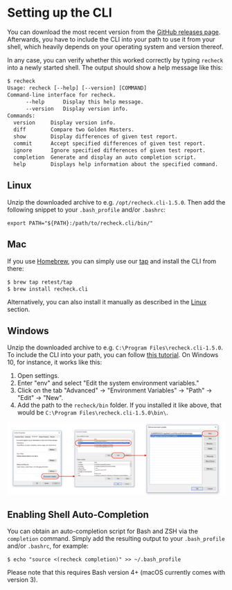 # Setting up the CLI

You can download the most recent version from the [GitHub releases page](https://github.com/retest/recheck.cli/releases/). Afterwards, you have to include the CLI into your path to use it from your shell, which heavily depends on your operating system and version thereof.

In any case, you can verify whether this worked correctly by typing `recheck` into a newly started shell. The output should show a help message like this:

```text
$ recheck
Usage: recheck [--help] [--version] [COMMAND]
Command-line interface for recheck.
      --help      Display this help message.
      --version   Display version info.
Commands:
  version     Display version info.
  diff        Compare two Golden Masters.
  show        Display differences of given test report.
  commit      Accept specified differences of given test report.
  ignore      Ignore specified differences of given test report.
  completion  Generate and display an auto completion script.
  help        Displays help information about the specified command.
```

## Linux

Unzip the downloaded archive to e.g. `/opt/recheck.cli-1.5.0`. Then add the following snippet to your `.bash_profile` and/or `.bashrc`:

```text
export PATH="${PATH}:/path/to/recheck.cli/bin/"
```

## Mac

If you use [Homebrew](https://brew.sh/), you can simply use our [tap](https://github.com/retest/homebrew-tap/) and install the CLI from there:

```text
$ brew tap retest/tap
$ brew install recheck.cli
```

Alternatively, you can also install it manually as described in the [Linux](#linux) section.

## Windows

Unzip the downloaded archive to e.g. `C:\Program Files\recheck.cli-1.5.0`. To include the CLI into your path, you can follow [this tutorial](https://java.com/en/download/help/path.xml). On Windows 10, for instance, it works like this:

1. Open settings.
2. Enter "env" and select "Edit the system environment variables."
3. Click on the tab "Advanced" -> "Environment Variables" -> "Path" -> "Edit" -> "New".
4. Add the path to the `recheck/bin` folder. If you installed it like above, that would be `C:\Program Files\recheck.cli-1.5.0\bin\`.

![Setting up the environment variables in Windows 10](env_variables.png)

## Enabling Shell Auto-Completion

You can obtain an auto-completion script for Bash and ZSH via the `completion` command. Simply add the resulting output to your `.bash_profile` and/or `.bashrc`, for example:

```text
$ echo "source <(recheck completion)" >> ~/.bash_profile
```

Please note that this requires Bash version 4+ (macOS currently comes with version 3).
